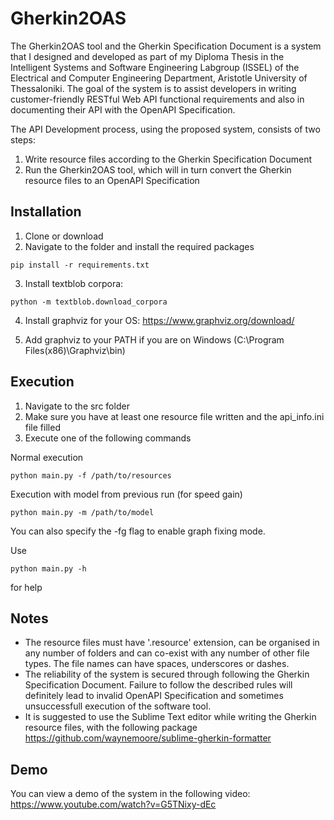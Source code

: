 # Gherkin2OAS

The Gherkin2OAS tool and the Gherkin Specification Document is a system that I designed and developed as part of my Diploma Thesis in the Intelligent Systems and Software Engineering Labgroup (ISSEL) of the Electrical and Computer Engineering Department, Aristotle University of Thessaloniki. The goal of the system is to assist developers in writing customer-friendly RESTful Web API functional requirements and also in documenting their API with the OpenAPI Specification.

The API Development process, using the proposed system, consists of two steps:
  1. Write resource files according to the Gherkin Specification Document
  2. Run the Gherkin2OAS tool, which will in turn convert the Gherkin resource files to an OpenAPI Specification

## Installation

1. Clone or download
2. Navigate to the folder and install the required packages

```
pip install -r requirements.txt
```
3. Install textblob corpora:
```
python -m textblob.download_corpora
```
4. Install graphviz for your OS: https://www.graphviz.org/download/

5. Add graphviz to your PATH if you are on Windows (C:\Program Files(x86)\Graphviz\bin)

## Execution

1. Navigate to the src folder
2. Make sure you have at least one resource file written and the api_info.ini file filled
3. Execute one of the following commands

  Normal execution
  ```
  python main.py -f /path/to/resources
  ```
  Execution with model from previous run (for speed gain)
  ```
  python main.py -m /path/to/model
  ``` 

  You can also specify the -fg flag to enable graph fixing mode.
  
  Use
  ```
  python main.py -h
  ```
  for help
  
## Notes

* The resource files must have '.resource' extension, can be organised in any number of folders and can co-exist with any number of other file types. The file names can have spaces, underscores or dashes.
* The reliability of the system is secured through following the Gherkin Specification Document. Failure to follow the described rules will definitely lead to invalid OpenAPI Specification and sometimes unsuccessfull execution of the software tool.
* It is suggested to use the Sublime Text editor while writing the Gherkin resource files, with the following package https://github.com/waynemoore/sublime-gherkin-formatter

## Demo

You can view a demo of the system in the following video: https://www.youtube.com/watch?v=G5TNixy-dEc

